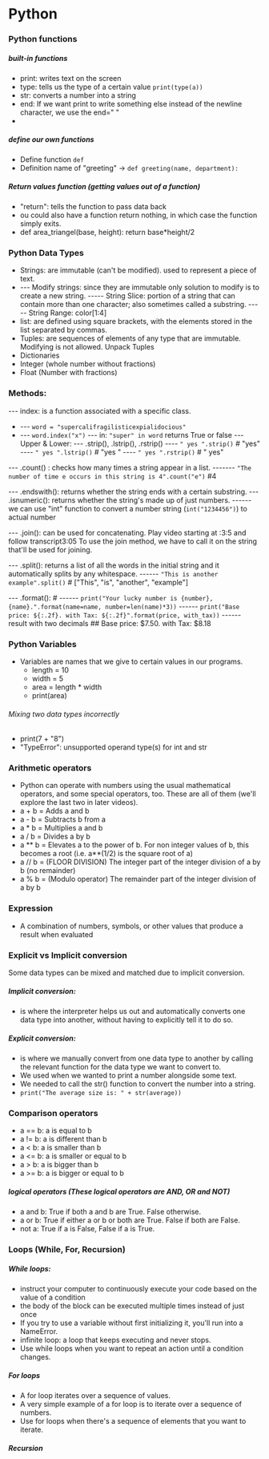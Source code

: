 # Python

### Python functions
##### built-in functions
- print: writes text on the screen
- type: tells us the type of a certain value `print(type(a))`
- str: converts a number into a string
- end:  If we want print to write something else instead of the newline character, we use the end=" "
- 
#####  define our own functions
- Define function `def`  
- Definition name of "greeting" -> `def greeting(name, department):`

##### Return values function (getting values out of a function)
- "return": tells the function to pass data back
- ou could also have a function return nothing, in which case the function simply exits.
- def area_triangel(base, height): return base*height/2

### Python Data Types
- Strings: are immutable (can't be modified). used to represent a piece of text.
- --- Modify strings: since they are immutable only solution to modify is to create a new string.
----- String Slice: portion of a string that can contain more than one character; also sometimes called a substring.
----- String Range: color[1:4]
- list: are defined using square brackets, with the elements stored in the list separated by commas.
- Tuples: are sequences of elements of any type that are immutable. Modifying is not allowed. Unpack Tuples
- Dictionaries
- Integer (whole number without fractions)
- Float (Number with fractions)

### Methods: 
--- index: is a function associated with a specific class.
- --- `word = "supercalifragilisticexpialidocious"`
- --- `word.index("x")`
--- in: `"super" in word` returns True or false
--- Upper & Lower: 
--- .strip(), .lstrip(), .rstrip()
---- `" yes ".strip()` # "yes"
---- `" yes ".lstrip()` # "yes "
---- `" yes ".rstrip()` # " yes"

--- .count() : checks how many times a string appear in a list.
------- `"The number of time e occurs in this string is 4".count("e")`  #4

--- .endswith(): returns whether the string ends with a certain substring.
--- .isnumeric():  returns whether the string's made up of just numbers.
------ we can use "int" function to convert a number string (`int("1234456")`) to actual number

--- .join(): can be used for concatenating. Play video starting at :3:5 and follow transcript3:05
To use the join method, we have to call it on the string that'll be used for joining. 

--- .split(): returns a list of all the words in the initial string and it automatically splits by any whitespace.
------ `"This is another example".split()`  # ["This", "is", "another", "example"]

--- .format(): #
------ `print("Your lucky number is {number}, {name}.".format(name=name, number=len(name)*3))`
------ `print("Base price: ${:.2f}. with Tax: ${:.2f}".format(price, with_tax))`
------ result with two decimals ## Base price: $7.50. with Tax: $8.18

### Python Variables
- Variables are names that we give to certain values in our programs.
    - length = 10 
    - width = 5
    - area = length * width
    - print(area)

###### Mixing two data types incorrectly
- print(7 + "8")
- "TypeError": unsupported operand type(s) for int and str

### Arithmetic operators
- Python can operate with numbers using the usual mathematical operators, and some special operators, too. These are all of them (we'll explore the last two in later videos).
- a + b = Adds a and b 
- a - b = Subtracts b from a 
- a * b = Multiplies a and b 
- a / b = Divides a by b 
- a ** b = Elevates a to the power of b. For non integer values of b, this becomes a root (i.e. a**(1/2) is the square root of a)
- a // b = (FLOOR DIVISION) The integer part of the integer division of a by b (no remainder)
- a % b = (Modulo operator) The remainder part of the integer division of a by b


### Expression
- A combination of numbers, symbols, or other values that produce a result when evaluated

### Explicit vs Implicit conversion
Some data types can be mixed and matched due to implicit conversion.
##### Implicit conversion:
- is where the interpreter helps us out and automatically converts one data type into another, without having to explicitly tell it to do so.
##### Explicit conversion:
- is where we manually convert from one data type to another by calling the relevant function for the data type we want to convert to. 
- We used when we wanted to print a number alongside some text. 
- We needed to call the str() function to convert the number into a string. 
- `print("The average size is: " + str(average))`

### Comparison operators
- a == b: a is equal to b
- a != b: a is different than b
- a < b: a is smaller than b
- a <= b: a is smaller or equal to b
- a > b: a is bigger than b
- a >= b: a is bigger or equal to b

##### logical operators (These logical operators are AND, OR and NOT)
- a and b: True if both a and b are True. False otherwise.
- a or b: True if either a or b or both are True. False if both are False.
- not a: True if a is False, False if a is True.



### Loops (While, For, Recursion)
##### While loops: 
- instruct your computer to continuously execute your code based on the value of a condition
- the body of the block can be executed multiple times instead of just once
- If you try to use a variable without first initializing it, you'll run into a NameError.
- infinite loop: a loop that keeps executing and never stops.
- Use while loops when you want to repeat an action until a condition changes.
##### For loops
- A for loop iterates over a sequence of values. 
- A very simple example of a for loop is to iterate over a sequence of numbers.
- Use for loops when there's a sequence of elements that you want to iterate. 

##### Recursion

